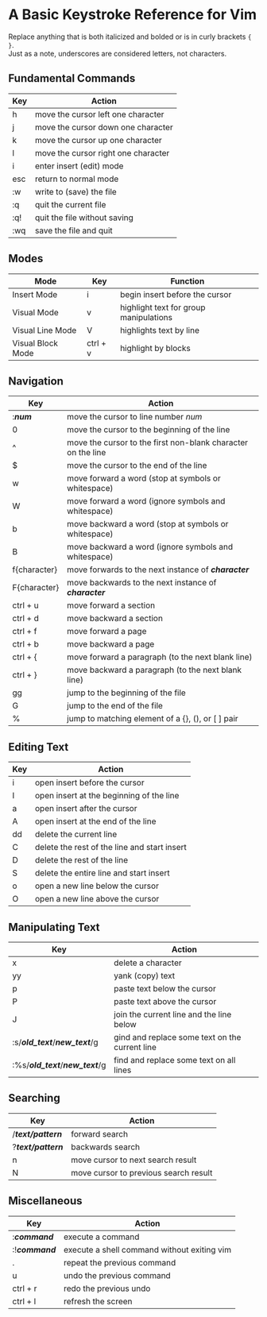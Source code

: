 # A Basic Keystroke Reference for Vim
Replace anything that is both italicized and bolded or is in curly brackets `{ }`. <br />
Just as a note, underscores are considered letters, not characters. <br />

## Fundamental Commands
| Key | Action |
| --- | -------- |
| h | move the cursor left one character |
| j | move the cursor down one character |
| k | move the cursor up one character |
| l | move the cursor right one character |
| i | enter insert (edit) mode |
| esc | return to normal mode | 
| :w | write to (save) the file |
| :q | quit the current file |
| :q! | quit the file without saving |
| :wq | save the file and quit |

## Modes
| Mode | Key | Function | 
| ---- | --- | -------- | 
| Insert Mode | i | begin insert before the cursor |
| Visual Mode | v | highlight text for group manipulations |
| Visual Line Mode | V | highlights text by line |
| Visual Block Mode | ctrl + v | highlight by blocks |

## Navigation
| Key | Action |
| --- | -------- |
| :_**num**_ | move the cursor to line number _num_ | 
| 0 | move the cursor to the beginning of the line |
| ^ | move the cursor to the first non-blank character on the line |
| $ | move the cursor to the end of the line |
| w | move forward a word (stop at symbols or whitespace) |
| W | move forward a word (ignore symbols and whitespace) |
| b | move backward a word (stop at symbols or whitespace) |
| B | move backward a word (ignore symbols and whitespace) |
| f{character} | move forwards to the next instance of **_character_** |
| F{character} | move backwards to the next instance of **_character_** |
| ctrl + u | move forward a section |
| ctrl + d | move backward a section |
| ctrl + f | move forward a page |
| ctrl + b | move backward a page |
| ctrl + { | move forward a paragraph (to the next blank line) |
| ctrl + } | move backward a paragraph (to the next blank line) |
| gg | jump to the beginning of the file |
| G | jump to the end of the file |
| % | jump to matching element of a {}, (), or \[ \]  pair |

## Editing Text
| Key | Action |
| --- | ------ |
| i | open insert before the cursor |
| I | open insert at the beginning of the line | 
| a | open insert after the cursor | 
| A | open insert at the end of the line |
| dd | delete the current line |
| C | delete the rest of the line and start insert |
| D | delete the rest of the line |
| S | delete the entire line and start insert |
| o | open a new line below the cursor |
| O | open a new line above the cursor |


## Manipulating Text
| Key | Action |
| --- | ------ |
| x | delete a character |
| yy | yank (copy) text |
| p | paste text below the cursor |
| P | paste text above the cursor |
| J | join the current line and the line below |
| :s/_**old_text**_/_**new_text**_/g | gind and replace some text on the current line |
| :%s/_**old_text**_/_**new_text**_/g | find and replace some text on all lines |

## Searching
| Key | Action |
| --- | -------- |
| /_**text/pattern**_ | forward search |
| ?_**text/pattern**_  | backwards search |
| n | move cursor to next search result |
| N | move cursor to previous search result |

## Miscellaneous
| Key | Action |
| --- | ------ |
| :_**command**_ | execute a command |
| :!_**command**_  | execute a shell command without exiting vim |
| . | repeat the previous command |
| u | undo the previous command |
| ctrl + r | redo the previous undo |
| ctrl + l | refresh the screen |
